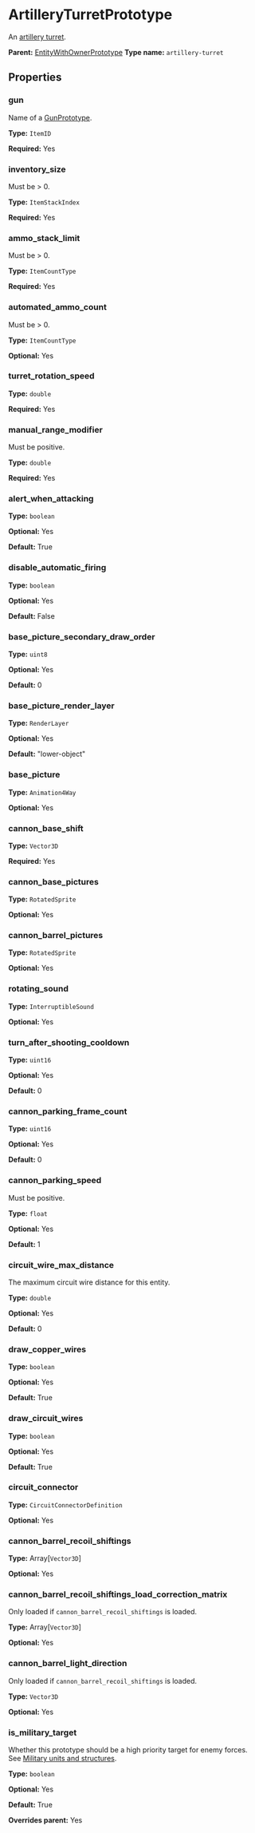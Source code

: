 # ArtilleryTurretPrototype

An [artillery turret](https://wiki.factorio.com/Artillery_turret).

**Parent:** [EntityWithOwnerPrototype](EntityWithOwnerPrototype.md)
**Type name:** `artillery-turret`

## Properties

### gun

Name of a [GunPrototype](prototype:GunPrototype).

**Type:** `ItemID`

**Required:** Yes

### inventory_size

Must be > 0.

**Type:** `ItemStackIndex`

**Required:** Yes

### ammo_stack_limit

Must be > 0.

**Type:** `ItemCountType`

**Required:** Yes

### automated_ammo_count

Must be > 0.

**Type:** `ItemCountType`

**Optional:** Yes

### turret_rotation_speed

**Type:** `double`

**Required:** Yes

### manual_range_modifier

Must be positive.

**Type:** `double`

**Required:** Yes

### alert_when_attacking

**Type:** `boolean`

**Optional:** Yes

**Default:** True

### disable_automatic_firing

**Type:** `boolean`

**Optional:** Yes

**Default:** False

### base_picture_secondary_draw_order

**Type:** `uint8`

**Optional:** Yes

**Default:** 0

### base_picture_render_layer

**Type:** `RenderLayer`

**Optional:** Yes

**Default:** "lower-object"

### base_picture

**Type:** `Animation4Way`

**Optional:** Yes

### cannon_base_shift

**Type:** `Vector3D`

**Required:** Yes

### cannon_base_pictures

**Type:** `RotatedSprite`

**Optional:** Yes

### cannon_barrel_pictures

**Type:** `RotatedSprite`

**Optional:** Yes

### rotating_sound

**Type:** `InterruptibleSound`

**Optional:** Yes

### turn_after_shooting_cooldown

**Type:** `uint16`

**Optional:** Yes

**Default:** 0

### cannon_parking_frame_count

**Type:** `uint16`

**Optional:** Yes

**Default:** 0

### cannon_parking_speed

Must be positive.

**Type:** `float`

**Optional:** Yes

**Default:** 1

### circuit_wire_max_distance

The maximum circuit wire distance for this entity.

**Type:** `double`

**Optional:** Yes

**Default:** 0

### draw_copper_wires

**Type:** `boolean`

**Optional:** Yes

**Default:** True

### draw_circuit_wires

**Type:** `boolean`

**Optional:** Yes

**Default:** True

### circuit_connector

**Type:** `CircuitConnectorDefinition`

**Optional:** Yes

### cannon_barrel_recoil_shiftings

**Type:** Array[`Vector3D`]

**Optional:** Yes

### cannon_barrel_recoil_shiftings_load_correction_matrix

Only loaded if `cannon_barrel_recoil_shiftings` is loaded.

**Type:** Array[`Vector3D`]

**Optional:** Yes

### cannon_barrel_light_direction

Only loaded if `cannon_barrel_recoil_shiftings` is loaded.

**Type:** `Vector3D`

**Optional:** Yes

### is_military_target

Whether this prototype should be a high priority target for enemy forces. See [Military units and structures](https://wiki.factorio.com/Military_units_and_structures).

**Type:** `boolean`

**Optional:** Yes

**Default:** True

**Overrides parent:** Yes

